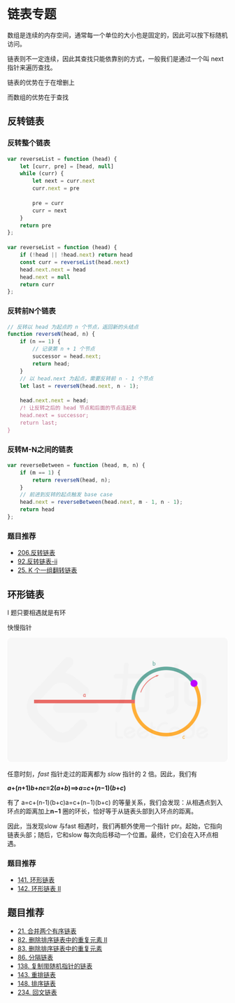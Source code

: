 # 链表专题

数组是连续的内存空间，通常每一个单位的大小也是固定的，因此可以按下标随机访问。

链表则不一定连续，因此其查找只能依靠别的方式，一般我们是通过一个叫 next 指针来遍历查找。

链表的优势在于在增删上 

而数组的优势在于查找

## 反转链表

### 反转整个链表



```js
var reverseList = function (head) {
    let [curr, pre] = [head, null]
    while (curr) {
        let next = curr.next
        curr.next = pre

        pre = curr
        curr = next
    }
    return pre
};

var reverseList = function (head) {
    if (!head || !head.next) return head
    const curr = reverseList(head.next)
    head.next.next = head
    head.next = null
    return curr
};
```

### 反转前N个链表

```js
// 反转以 head 为起点的 n 个节点，返回新的头结点
function reverseN(head, n) {
    if (n == 1) {
        // 记录第 n + 1 个节点
        successor = head.next;
        return head;
    }
    // 以 head.next 为起点，需要反转前 n - 1 个节点
    let last = reverseN(head.next, n - 1);

    head.next.next = head;
    /! 让反转之后的 head 节点和后面的节点连起来
    head.next = successor;
    return last;
}
```

### 反转M-N之间的链表

```js
var reverseBetween = function (head, m, n) {
    if (m == 1) {
        return reverseN(head, n);
    }
    // 前进到反转的起点触发 base case
    head.next = reverseBetween(head.next, m - 1, n - 1);
    return head
};
```

### 题目推荐

- [206.反转链表](https://leetcode-cn.com/problems/reverse-linked-list/)
- [92.反转链表-ii](https://leetcode-cn.com/problems/reverse-linked-list-ii/)
- [25. K 个一组翻转链表](https://leetcode-cn.com/problems/reverse-nodes-in-k-group/)

## 环形链表

I 题只要相遇就是有环

快慢指针

![fig1](Grokking_four.assets/142_fig1.png)

任意时刻，*fast* 指针走过的距离都为 *slow* 指针的 2 倍。因此，我们有

​                                                        ***a*+(*n*+1)*b*+*nc*=2(*a*+*b*)⟹*a*=*c*+(*n*−1)(*b*+*c*)**

有了 a=c+(n-1)(b+c)a=c+(n−1)(b+c) 的等量关系，我们会发现：从相遇点到入环点的距离加上**n−1** 圈的环长，恰好等于从链表头部到入环点的距离。

因此，当发现slow 与fast 相遇时，我们再额外使用一个指针 ptr。起始，它指向链表头部；随后，它和slow 每次向后移动一个位置。最终，它们会在入环点相遇。

### 题目推荐

- [141. 环形链表](https://leetcode-cn.com/problems/linked-list-cycle/)
- [142. 环形链表 II](https://leetcode-cn.com/problems/linked-list-cycle-ii/)

## 题目推荐

- [21. 合并两个有序链表](https://leetcode-cn.com/problems/merge-two-sorted-lists/)
- [82. 删除排序链表中的重复元素 II](https://leetcode-cn.com/problems/remove-duplicates-from-sorted-list-ii/)
- [83. 删除排序链表中的重复元素](https://leetcode-cn.com/problems/remove-duplicates-from-sorted-list/)
- [86. 分隔链表](https://leetcode-cn.com/problems/partition-list/)
- [138. 复制带随机指针的链表](https://leetcode-cn.com/problems/copy-list-with-random-pointer/)
- [143. 重排链表](https://leetcode-cn.com/problems/reorder-list/)
- [148. 排序链表](https://leetcode-cn.com/problems/sort-list/)
- [234. 回文链表](https://leetcode-cn.com/problems/palindrome-linked-list/)